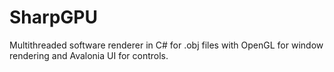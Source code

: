 # SharpGPU

Multithreaded software renderer in C# for .obj files with OpenGL for window rendering and Avalonia UI for controls.
